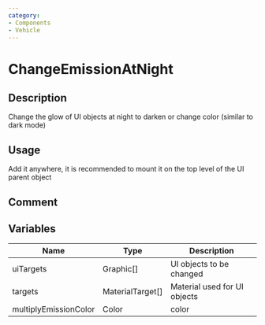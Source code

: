 ```yaml
---
category: 
- Components
- Vehicle
---
```

# ChangeEmissionAtNight
## Description

Change the glow of UI objects at night to darken or change color (similar to dark mode)

## Usage

Add it anywhere, it is recommended to mount it on the top level of the UI parent object

## Comment

## Variables
| Name | Type | Description |
| ----------- | ----------- | ----------- |
| uiTargets | Graphic[] | UI objects to be changed |  
| targets | MaterialTarget[] | Material used for UI objects |  
| multiplyEmissionColor  | Color | color |  
